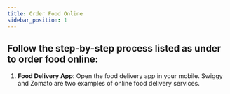 ```yaml
---
title: Order Food Online
sidebar_position: 1
---
```


## Follow the step-by-step process listed as under to order food online:

1. **Food Delivery App**: Open the food delivery app in your mobile. Swiggy and Zomato are two examples of online food delivery services.

